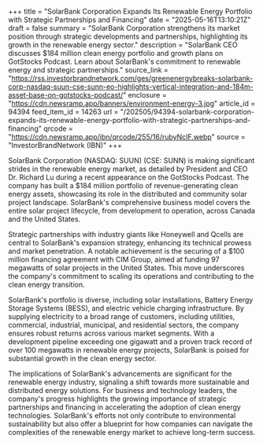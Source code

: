 +++
title = "SolarBank Corporation Expands Its Renewable Energy Portfolio with Strategic Partnerships and Financing"
date = "2025-05-16T13:10:21Z"
draft = false
summary = "SolarBank Corporation strengthens its market position through strategic developments and partnerships, highlighting its growth in the renewable energy sector."
description = "SolarBank CEO discusses $184 million clean energy portfolio and growth plans on GotStocks Podcast. Learn about SolarBank's commitment to renewable energy and strategic partnerships."
source_link = "https://rss.investorbrandnetwork.com/ges/greenenergybreaks-solarbank-corp-nasdaq-suun-cse-sunn-eo-highlights-vertical-integration-and-184m-asset-base-on-gotstocks-podcast/"
enclosure = "https://cdn.newsramp.app/banners/environment-energy-3.jpg"
article_id = 94394
feed_item_id = 14263
url = "/202505/94394-solarbank-corporation-expands-its-renewable-energy-portfolio-with-strategic-partnerships-and-financing"
qrcode = "https://cdn.newsramp.app/ibn/qrcode/255/16/rubyNcIF.webp"
source = "InvestorBrandNetwork (IBN)"
+++

<p>SolarBank Corporation (NASDAQ: SUUN) (CSE: SUNN) is making significant strides in the renewable energy market, as detailed by President and CEO Dr. Richard Lu during a recent appearance on the GotStocks Podcast. The company has built a $184 million portfolio of revenue-generating clean energy assets, showcasing its role in the distributed and community solar project landscape. SolarBank's comprehensive business model covers the entire solar project lifecycle, from development to operation, across Canada and the United States.</p><p>Strategic partnerships with industry giants like Honeywell and Qcells are central to SolarBank's expansion strategy, enhancing its technical prowess and market penetration. A notable achievement is the securing of a $100 million financing agreement with CIM Group, aimed at funding 97 megawatts of solar projects in the United States. This move underscores the company's commitment to scaling its operations and contributing to the clean energy transition.</p><p>SolarBank's portfolio is diverse, including solar installations, Battery Energy Storage Systems (BESS), and electric vehicle charging infrastructure. By supplying electricity to a broad range of customers, including utilities, commercial, industrial, municipal, and residential sectors, the company ensures robust returns across various market segments. With a development pipeline exceeding one gigawatt and a proven track record of over 100 megawatts in renewable energy projects, SolarBank is poised for substantial growth in the clean energy sector.</p><p>The implications of SolarBank's advancements are significant for the renewable energy industry, signaling a shift towards more sustainable and distributed energy solutions. For business and technology leaders, the company's progress highlights the growing importance of strategic partnerships and financing in accelerating the adoption of clean energy technologies. SolarBank's efforts not only contribute to environmental sustainability but also offer a blueprint for how companies can navigate the complexities of the renewable energy market to achieve long-term success.</p>